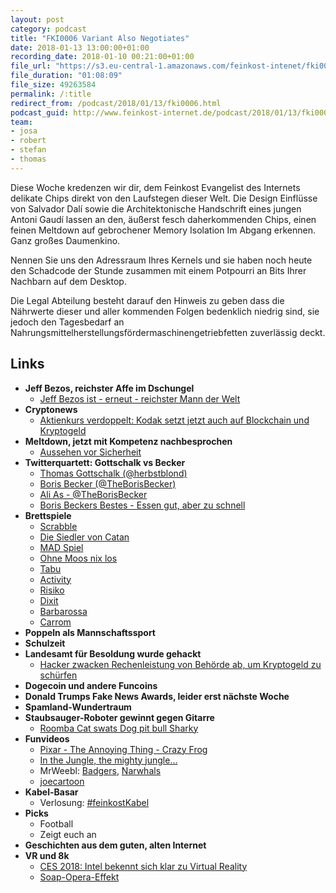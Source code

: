```yaml
---
layout: post
category: podcast
title: "FKI0006 Variant Also Negotiates"
date: 2018-01-13 13:00:00+01:00
recording_date: 2018-01-10 00:21:00+01:00
file_url: "https://s3.eu-central-1.amazonaws.com/feinkost-intenet/fki0006.mp3"
file_duration: "01:08:09"
file_size: 49263584
permalink: /:title
redirect_from: /podcast/2018/01/13/fki0006.html
podcast_guid: http://www.feinkost-internet.de/podcast/2018/01/13/fki0006.html
team:
- josa
- robert
- stefan
- thomas
---
```


Diese Woche kredenzen wir dir, dem Feinkost Evangelist des Internets delikate Chips direkt von den Laufstegen dieser Welt. Die Design Einflüsse von Salvador Dalí sowie die Architektonische Handschrift eines jungen Antoni Gaudí lassen an den, äußerst fesch daherkommenden Chips, einen feinen Meltdown auf gebrochener Memory Isolation Im Abgang erkennen. Ganz großes Daumenkino.

Nennen Sie uns den Adressraum Ihres Kernels und sie haben noch heute den Schadcode der Stunde zusammen mit einem Potpourri an Bits Ihrer Nachbarn auf dem Desktop.

Die Legal Abteilung besteht darauf den Hinweis zu geben dass die Nährwerte dieser und aller kommenden Folgen bedenklich niedrig sind, sie jedoch den Tagesbedarf an Nahrungsmittelherstellungsfördermaschinengetriebfetten zuverlässig deckt.

## Links

- **Jeff Bezos, reichster Affe im Dschungel**
  - [Jeff Bezos ist - erneut - reichster Mann der Welt](http://www.manager-magazin.de/koepfe/jeff-bezos-ist-erneut-reichster-mann-der-welt-a-1176117.html)
- **Cryptonews**
  - [Aktienkurs verdoppelt: Kodak setzt jetzt auch auf Blockchain und Kryptogeld ](https://m.heise.de/newsticker/meldung/Aktienkurs-verdoppelt-Kodak-setzt-jetzt-auch-auf-Blockchain-und-Kryptogeld-3938074.html)
- **Meltdown, jetzt mit Kompetenz nachbesprochen**
  - [Aussehen vor Sicherheit](https://twitter.com/SKoch91/status/949211083037962241)
- **Twitterquartett: Gottschalk vs Becker**
  - [Thomas Gottschalk (@herbstblond)](https://twitter.com/herbstblond)
  - [Boris Becker (@TheBorisBecker)](https://twitter.com/herbstblond)
  - [Ali As - @TheBorisBecker](https://www.youtube.com/watch?v=OEnrC1asK14)
  - [Boris Beckers Bestes - Essen gut, aber zu schnell](http://www.faz.net/aktuell/gesellschaft/menschen/bb-hat-heute-zahnschmerzen-autsch-12185114.html)
- **Brettspiele**
  - [Scrabble](https://de.wikipedia.org/wiki/Scrabble)
  - [Die Siedler von Catan](https://www.catan.de/spiel/die-siedler-von-catan)
  - [MAD Spiel](https://de.wikipedia.org/wiki/MAD-Spiel)
  - [Ohne Moos nix los](http://spielfritte.de/retro-reihe-ohne-moos-nix-los/)
  - [Tabu](https://de.wikipedia.org/wiki/Tabu_(Spiel))
  - [Activity](https://de.wikipedia.org/wiki/Activity)
  - [Risiko](https://de.wikipedia.org/wiki/Risiko_(Spiel))
  - [Dixit](https://de.wikipedia.org/wiki/Dixit_(Spiel))
  - [Barbarossa](https://de.wikipedia.org/wiki/Barbarossa_und_die_R%C3%A4tselmeister)
  - [Carrom](https://de.wikipedia.org/wiki/Carrom)
- **Poppeln als Mannschaftssport**
- **Schulzeit**
- **Landesamt für Besoldung wurde gehackt**
  - [Hacker zwacken Rechenleistung von Behörde ab, um Kryptogeld zu schürfen ](https://www.heise.de/newsticker/meldung/Hacker-zwacken-Rechenleistung-von-Behoerde-ab-um-Kryptogeld-zu-schuerfen-3938113.html)
- **Dogecoin und andere Funcoins**
- **Donald Trumps Fake News Awards, leider erst nächste Woche**
- **Spamland-Wundertraum**
- **Staubsauger-Roboter gewinnt gegen Gitarre**
  - [Roomba Cat swats Dog pit bull Sharky](https://www.youtube.com/watch?v=vf9wHkkNGUU)
- **Funvideos**
  - [Pixar - The Annoying Thing - Crazy Frog](https://www.youtube.com/watch?v=HHpKZokeQnE)
  - [In the Jungle, the mighty jungle...](https://www.youtube.com/watch?v=QvsQ9hYKq7c)
  - MrWeebl: [Badgers](https://www.youtube.com/watch?v=EIyixC9NsLI), [Narwhals](https://www.youtube.com/watch?v=ykwqXuMPsoc)
  - [joecartoon](http://joecartoon.com/)
- **Kabel-Basar**
  - Verlosung: [#feinkostKabel](https://twitter.com/hashtag/feinkostkabel)
- **Picks**
  - Football
  - Zeigt euch an
- **Geschichten aus dem guten, alten Internet**
- **VR und 8k**
  - [CES 2018: Intel bekennt sich klar zu Virtual Reality](https://vr-world.com/ces-2018-intel-virtual-reality/)
  - [Soap-Opera-Effekt](https://de.wikipedia.org/wiki/Soap-Opera-Effekt)
